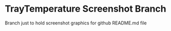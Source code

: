# TrayTemperature Screenshot Branch
Branch just to hold screenshot graphics for github README.md file
